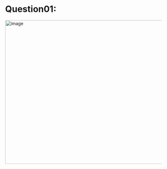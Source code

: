 # Question01:
<img width="752" height="464" alt="image" src="https://github.com/user-attachments/assets/f0ce561e-afaa-429d-8eb5-251bcdd4c073" />
